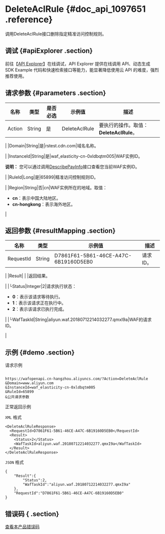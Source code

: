 # DeleteAclRule {#doc_api_1097651 .reference}

调用DeleteAclRule接口删除指定精准访问控制规则。

## 调试 {#apiExplorer .section}

前往【[API Explorer](https://api.aliyun.com/#product=waf-openapi&api=DeleteAclRule)】在线调试，API Explorer 提供在线调用 API、动态生成 SDK Example 代码和快速检索接口等能力，能显著降低使用云 API 的难度，强烈推荐使用。

## 请求参数 {#parameters .section}

|名称|类型|是否必选|示例值|描述|
|--|--|----|---|--|
|Action|String|是|DeleteAclRule|要执行的操作。取值：**DeleteAclRule**。

 |
|Domain|String|是|rstest.cdn.com|域名名称。

 |
|InstanceId|String|是|waf\_elasticity-cn-0xldbqtm005|WAF实例ID。

 **说明：** 您可以通过调用[DescribePayInfo](~~86651~~)接口查看您当前WAF实例ID。

 |
|RuleId|Long|是|65899|精准访问控制规则ID。

 |
|Region|String|否|cn|WAF实例所在的地域。取值：

 -   **cn**：表示中国大陆地区。
-   **cn-hongkong**：表示海外地区。

 |

## 返回参数 {#resultMapping .section}

|名称|类型|示例值|描述|
|--|--|---|--|
|RequestId|String|D7861F61-5B61-46CE-A47C-6B19160D5EB0|请求ID。

 |
|Result| | |返回结果。

 |
|└Status|Integer|2|请求执行状态：

 -   **0**：表示该请求等待执行。
-   **1**：表示该请求正在执行中。
-   **2**：表示该请求已执行完成。

 |
|└WafTaskId|String|aliyun.waf.20180712214032277.qmxI9a|WAF的请求ID。

 |

## 示例 {#demo .section}

请求示例

``` {#request_demo}

https://wafopenapi.cn-hangzhou.aliyuncs.com/?Action=DeleteAclRule
&Domain=www.aliyun.com
&InstanceId=waf_elasticity-cn-0xldbqtm005
&RuleId=65899
&公共请求参数

```

正常返回示例

`XML` 格式

``` {#xml_return_success_demo}
<DeleteAclRuleResponse>
  <RequestId>D7861F61-5B61-46CE-A47C-6B19160D5EB0</RequestId>
  <Result>
    <Status>2</Status>
    <WafTaskId>aliyun.waf.20180712214032277.qmxI9a</WafTaskId>
  </Result>
</DeleteAclRuleResponse>

```

`JSON` 格式

``` {#json_return_success_demo}
{
	"Result":{
		"Status":2,
		"WafTaskId":"aliyun.waf.20180712214032277.qmxI9a"
	},
	"RequestId":"D7861F61-5B61-46CE-A47C-6B19160D5EB0"
}
```

## 错误码 { .section}

[查看本产品错误码](https://error-center.aliyun.com/status/product/waf-openapi)


